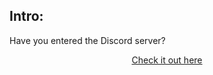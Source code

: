 ## Intro:
Have you entered the Discord server?

<center><a href="https://discord.gg/PMtMQcqdac" target="_balnk"  >Check it out here</a> </center>
